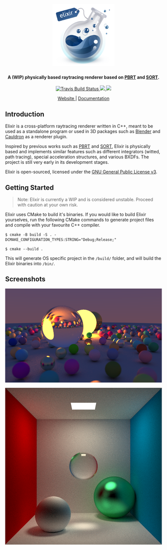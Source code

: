 <h1 align="center">
  <br>
  <a href="https://elixir.moe/"><img src="https://raw.githubusercontent.com/eclmist/elixir/master/docs/elixir.png" alt="Elixir-Logo" width="200"></a>
  <br>
</h1>
<h4 align="center">A (WIP) physically based raytracing renderer based on <a href="http://www.pbr-book.org/" target="_blank">PBRT</a> and <a href="http://sort-renderer.com/" target="_blank">SORT</a>.</h4>

<p align="center">
  <a href="https://travis-ci.com/Eclmist/Elixir">
    <img src="https://travis-ci.com/Eclmist/Elixir.svg?branch=master" alt="Travis Build Status">
  </a>
  <a href="#------">
    <img src="https://img.shields.io/badge/stability-experimental-orange.svg">
  </a>
  <a href="https://www.gnu.org/licenses/gpl-3.0.en.html">
    <img src="https://img.shields.io/badge/license-GPL3--or--later-blue.svg">
  </a>
</p>

<div align="center">
  <h7>
    <a href="https://elixir.moe">
      Website
    </a>
    <span> | </span>
    <a href="https://docs.elixir.moe">
      Documentation
    </a>
  </h7>
</div>

## Introduction

Elixir is a cross-platform raytracing renderer written in C++, meant to be used as a standalone program or used in 3D packages such as [Blender](https://www.blender.org/) and [Cauldron](https://github.com/DarkDestry/Cauldron) as a renderer plugin. 

Inspired by previous works such as [PBRT](http://www.pbr-book.org/) and [SORT](http://sort-renderer.com/), Elixir is physically based and implements similar features such as different integrators (witted, path tracing), special acceleration structures, and various BXDFs. The project is still very early in its development stages.

Elixir is open-sourced, licensed under the [GNU General Public License v3](https://www.gnu.org/licenses/gpl-3.0.en.html).

## Getting Started

> Note: Elixir is currently a WIP and is considered unstable. Proceed with caution at your own risk.

Elixir uses CMake to build it's binaries. If you would like to build Elixir yourselves, run the following CMake commands to generate project files and compile with your favourite C++ compiler.



```shell
$ cmake -B build -S . -DCMAKE_CONFIGURATION_TYPES:STRING="Debug;Release;"
```

```
$ cmake --build .
```

This will generate OS specific project in the `/build/` folder, and will build the Elixir binaries into `/bin/`.

## Screenshots

<p align="center">
  <img src="https://raw.githubusercontent.com/Eclmist/Elixir/master/docs/output1.png" width=700>
</p>
<p align="center">
  <img src="https://raw.githubusercontent.com/Eclmist/Elixir/master/docs/output2.png" width=700>
</p>
